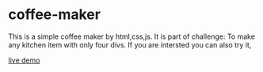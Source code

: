 # coffee-maker

This is a simple coffee maker by html,css,js. It is part of challenge: To make any kitchen item with only four divs. If you are intersted you can also try it,

[live demo](https://krishna-creator.github.io/coffee-maker/)
